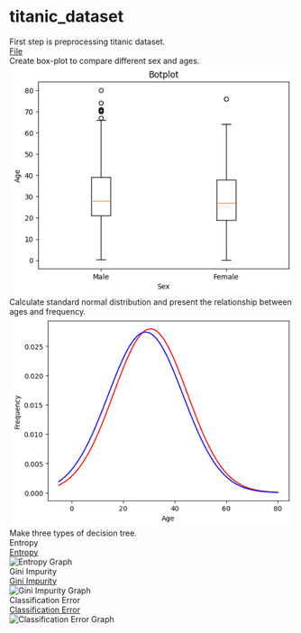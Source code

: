 # __titanic_dataset__  
First step is preprocessing titanic dataset.  
[File](./titanic_descriptiveStatistics_boxPlot_standardNormalDistribution.ipynb)  
Create box-plot to compare different sex and ages.  
![box-plot](./boxPlot.png)  
Calculate standard normal distribution and present the relationship between ages and frequency.  
![Standard Normal Distribution](./standardNormalDistribution.png)  
Make three types of decision tree.  
Entropy  
[Entropy](./DecisionTree_tree_entropy.ipynb)  
![Entropy Graph](./DecisionTree_tree_entropy.png)  
Gini Impurity  
[Gini Impurity](./DecisionTree_tree_Gini.ipynb)  
![Gini Impurity Graph](./DecisionTree_tree_Gini.png)  
Classification Error  
[Classification Error](./DecisionTree_log_loss.ipynb)  
![Classification Error Graph](./DecisionTree_log_loss.png)  

